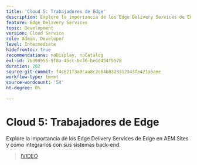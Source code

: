 ```yaml
---
title: 'Cloud 5: Trabajadores de Edge'
description: Explore la importancia de los Edge Delivery Services de Edge en AEM Sites y cómo integrarlos con sus sistemas back-end.
feature: Edge Delivery Services
topic: Development
version: Cloud Service
role: Admin, Developer
level: Intermediate
hidefromtoc: true
recommendations: noDisplay, noCatalog
exl-id: 7b39d955-9f8a-45cc-bc36-be6d454f5578
duration: 282
source-git-commit: f4c621f3a9caa8c2c64b8323312343fe421a5aee
workflow-type: tm+mt
source-wordcount: '54'
ht-degree: 0%

---
```


# Cloud 5: Trabajadores de Edge

Explore la importancia de los Edge Delivery Services de Edge en AEM Sites y cómo integrarlos con sus sistemas back-end.

>[!VIDEO](https://video.tv.adobe.com/v/3427589?learn=on)
